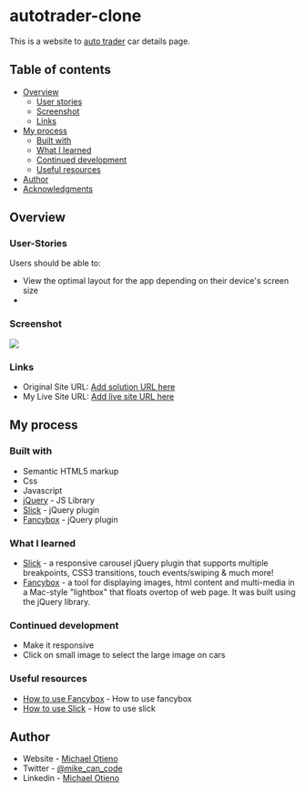 # autotrader-clone

This is a website to [auto trader](https://www.autotrader.co.uk/classified/advert/new/202108126154693?journey=deals&sort=price-asc&advertising-location=at_cars&onesearchad=New&onesearchad=Nearly%20New&onesearchad=Used&page=1) car details page.
## Table of contents

- [Overview](#overview)
  - [User stories](#User-stories)
  - [Screenshot](#screenshot)
  - [Links](#links)
- [My process](#my-process)
  - [Built with](#built-with)
  - [What I learned](#what-i-learned)
  - [Continued development](#continued-development)
  - [Useful resources](#useful-resources)
- [Author](#author)
- [Acknowledgments](#acknowledgments)


## Overview

### User-Stories

Users should be able to:

- View the optimal layout for the app depending on their device's screen size
- 


### Screenshot

![](./screenshot.jpg)


### Links

- Original Site URL: [Add solution URL here](https://www.autotrader.co.uk/classified/advert/new/202108126154693?journey=deals&sort=price-asc&advertising-location=at_cars&onesearchad=New&onesearchad=Nearly%20New&onesearchad=Used&page=1)
- My Live Site URL: [Add live site URL here](https://app.netlify.com/sites/charming-hotteok-7a9777)

## My process

### Built with

- Semantic HTML5 markup
- Css
- Javascript
- [jQuery](https://jquery.com/) - JS Library
- [Slick](https://kenwheeler.github.io/slick/) - jQuery plugin
- [Fancybox](http://fancybox.net/) - jQuery plugin


### What I learned

- [Slick](https://kenwheeler.github.io/slick/) - a responsive carousel jQuery plugin that supports multiple breakpoints, CSS3 transitions, touch events/swiping & much more!
- [Fancybox](http://fancybox.net/) - a tool for displaying images, html content and multi-media in a Mac-style "lightbox" that floats overtop of web page.
                                     It was built using the jQuery library.


### Continued development

- Make it responsive
- Click on small image to select the large image on cars


### Useful resources

- [How to use Fancybox](http://fancybox.net/howto) - How to use fancybox
- [How to use Slick](https://kenwheeler.github.io/slick/) - How to use slick


## Author

- Website - [Michael Otieno](https://otieno-mike.netlify.app/dist/index.html)
- Twitter - [@mike_can_code](https://www.twitter.com/mike_can_code)
- Linkedin - [Michael Otieno](https://www.linkedin.com/in/michael-oduor-otieno/)


<!-- ## Acknowledgments -->
